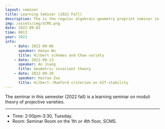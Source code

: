 ```yaml
---
layout: seminar 
title: Learning Seminar (2022 Fall)
description: The is the regular algebraic-geometry preprint seminar in SCMS, organized by Zhiyuan Li.
img: /assets/img/SCMS.png
date: 2022-09-02
time: 0813
year: 2022
info:
    - date: 2022-09-06
      speaker: Haoyu Wu 
      title: Hilbert schemes and Chow variety
    - date: 2022-09-13
      speaker: An Jiang
      title: Geometric invariant theory
    - date: 2022-09-20
      speaker: Haitao Zou
      title: Hilbert--Mumford criterion on GIT-stability
---
```


The seminar in this semester (2022 fall) is a learning seminar on moduli theory of projective varieties.

---

* Time: 2:00pm-3:30, Tuesday.
* Room: Seminar Room on the 1th or 4th floor, SCMS.


